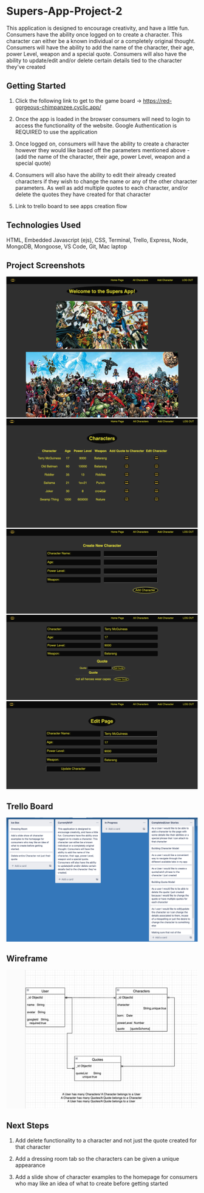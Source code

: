 # Supers-App-Project-2

This application is designed to encourage creativity, and have a little fun. Consumers have the ability once logged on to create a character. This character can either be a known individual or a completely original thought. Consumers will have the ability to add the name of the character, their age, power Level, weapon and a special quote. Consumers will also have the ability to update/edit and/or delete certain details tied to the character they've created

## Getting Started
1) Click the following link to get to the game board -> https://red-gorgeous-chimpanzee.cyclic.app/

2) Once the app is loaded in the browser consumers will need to login to access the functionality of the website. Google Authentication is REQUIRED to use the application

3) Once logged on, consumers will have the ability to create a character however they would like based off the parameters mentioned above - (add the name of the character, their age, power Level, weapon and a special quote)

4) Consumers will also have the ability to edit their already created characters if they wish to change the name or any of the other character parameters. As well as add multiple quotes to each character, and/or delete the quotes they have created for that character

5) Link to trello board to see apps creation flow

## Technologies Used 

HTML, Embedded Javascript (ejs), CSS, Terminal, Trello, Express, Node, MongoDB, Mongoose, VS Code, Git, Mac laptop


## Project Screenshots

<img src="public/images/home-page.png" alt="home-page">
<img src="public/images/all-characters-page.png" alt="all-characters-page">
<img src="public/images/add-characters-page.png" alt="add-characters-page">
<img src="public/images/add or delete-quote-page.png" alt="add or delete-quote-page">
<img src="public/images/update-character-details-page.png" alt="update-character-details-page">

## Trello Board

<img src="public/images/trello-board.png" alt="trello-board">

## Wireframe

<img src="public/images/wireframe1.png" alt="wireframe1">


## Next Steps

1) Add delete functionality to a character and not just the quote created for that character

2) Add a dressing room tab so the characters can be given a unique appearance

3) Add a slide show of character examples to the homepage for consumers who may like an idea of what to create before getting started
